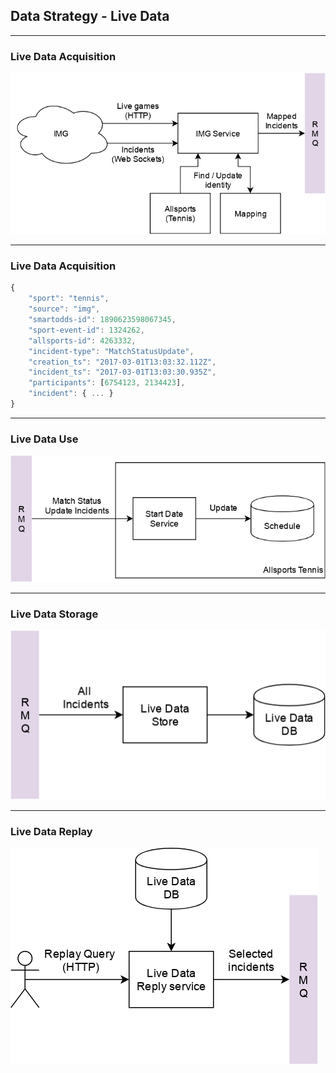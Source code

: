 ## Data Strategy - Live Data

---

### Live Data Acquisition

![Live Data Acquisition](livedata/img-acq.png)

---

### Live Data Acquisition 

```javascript
{
    "sport": "tennis",
    "source": "img",
    "smartodds-id": 1890623598067345,
    "sport-event-id": 1324262,
    "allsports-id": 4263332,
    "incident-type": "MatchStatusUpdate",
    "creation_ts": "2017-03-01T13:03:32.112Z",
    "incident_ts": "2017-03-01T13:03:30.935Z",
    "participants": [6754123, 2134423],
    "incident": { ... }
}

```

---

### Live Data Use 

![Live Data Use](livedata/img-use.png)

---

### Live Data Storage

![Live Data Storage](livedata/img-storage.png)

---

### Live Data Replay

![Live Data Replay](livedata/img-replay.png)
